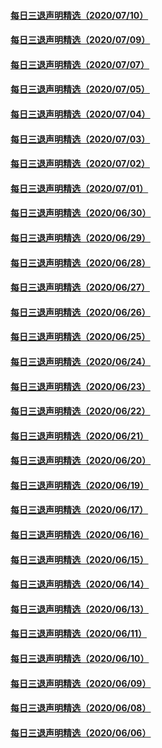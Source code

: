 #### [每日三退声明精选（2020/07/10）](master/../pages/nf3104/n12247979.md) 
#### [每日三退声明精选（2020/07/09）](master/../pages/nf3104/n12245584.md) 
#### [每日三退声明精选（2020/07/07）](master/../pages/nf3104/n12240267.md) 
#### [每日三退声明精选（2020/07/05）](master/../pages/nf3104/n12234896.md) 
#### [每日三退声明精选（2020/07/04）](master/../pages/nf3104/n12233206.md) 
#### [每日三退声明精选（2020/07/03）](master/../pages/nf3104/n12231529.md) 
#### [每日三退声明精选（2020/07/02）](master/../pages/nf3104/n12229156.md) 
#### [每日三退声明精选（2020/07/01）](master/../pages/nf3104/n12226168.md) 
#### [每日三退声明精选（2020/06/30）](master/../pages/nf3104/n12223400.md) 
#### [每日三退声明精选（2020/06/29）](master/../pages/nf3104/n12220897.md) 
#### [每日三退声明精选（2020/06/28）](master/../pages/nf3104/n12218231.md) 
#### [每日三退声明精选（2020/06/27）](master/../pages/nf3104/n12216833.md) 
#### [每日三退声明精选（2020/06/26）](master/../pages/nf3104/n12215316.md) 
#### [每日三退声明精选（2020/06/25）](master/../pages/nf3104/n12213079.md) 
#### [每日三退声明精选（2020/06/24）](master/../pages/nf3104/n12210494.md) 
#### [每日三退声明精选（2020/06/23）](master/../pages/nf3104/n12208079.md) 
#### [每日三退声明精选（2020/06/22）](master/../pages/nf3104/n12205534.md) 
#### [每日三退声明精选（2020/06/21）](master/../pages/nf3104/n12202855.md) 
#### [每日三退声明精选（2020/06/20）](master/../pages/nf3104/n12201124.md) 
#### [每日三退声明精选（2020/06/19）](master/../pages/nf3104/n12199413.md) 
#### [每日三退声明精选（2020/06/17）](master/../pages/nf3104/n12194018.md) 
#### [每日三退声明精选（2020/06/16）](master/../pages/nf3104/n12191091.md) 
#### [每日三退声明精选（2020/06/15）](master/../pages/nf3104/n12188476.md) 
#### [每日三退声明精选（2020/06/14）](master/../pages/nf3104/n12185854.md) 
#### [每日三退声明精选（2020/06/13）](master/../pages/nf3104/n12184174.md) 
#### [每日三退声明精选（2020/06/11）](master/../pages/nf3104/n12179670.md) 
#### [每日三退声明精选（2020/06/10）](master/../pages/nf3104/n12176700.md) 
#### [每日三退声明精选（2020/06/09）](master/../pages/nf3104/n12174422.md) 
#### [每日三退声明精选（2020/06/08）](master/../pages/nf3104/n12171822.md) 
#### [每日三退声明精选（2020/06/06）](master/../pages/nf3104/n12167430.md) 

